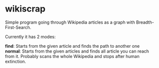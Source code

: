 # wikiscrap
Simple program going through Wikipedia articles as a graph with Breadth-First-Search.

Currently it has 2 modes:<br>

**find**: Starts from the given article and finds the path to another one <br>
**normal**:  Starts from the given articles and finds all article you can reach from it. Probably scans the whole Wikipedia and stops after human extinction.
